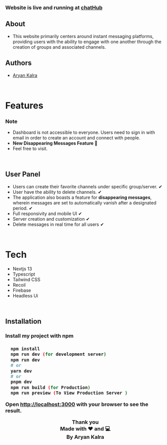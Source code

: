 <h3>Website is live and running at  <a href="https://chathub-git-main-a-ryan-kalra.vercel.app/">chatHub</a>
</h3>

<h2>About</h2>
<ul>
<li>This website primarily centers around instant messaging platforms, providing users with the ability to engage with one another through the creation of groups and associated channels. </li>
</ul>

<h2>Authors</h2>
<ul>
<li><a href="https://github.com/A-ryan-Kalra">Aryan Kalra</a></li>
</ul>
</br>

<h1>Features</h1>

<h3>Note</h3>
<ul>
<li>Dashboard is not accessible to everyone. Users need to sign in with email in order to create an account and connect with people. </li>
<li><strong>New Disappearing Messages Feature 🤯</strong></li>
<li>Feel free to visit.</li>
</ul>
</br>

 <h2>User Panel</h2>
  <ul>
  <li>Users can create their favorite channels under specific group/server. ✔</li>
  <li>User have the ability to delete channels. ✔</li>
  <li>The application also boasts a feature for <strong>disappearing messages</strong>, wherein messages are set to automatically vanish after a designated period.  ✔</li>
  <li>Full responsivity and mobile UI ✔</li>
  <li>Server creation and customization ✔</li>
  <li>Delete messages in real time for all users ✔</li>
  </ul>
</br>

<h1>Tech</h1>
<ul>
<li>Nextjs 13</li>
<li>Typescript</li>
<li>Tailwind CSS</li>
<li>Recoil</li>
<li>Firebase</li>
<li>Headless Ui</li>
</ul>

</br>

<h2>Installation</h2>
<h3>Install my project with npm<h3>

```bash
  npm install
  npm run dev (for development server)
  npm run dev
  # or
  yarn dev
  # or
  pnpm dev
  npm run build (for Production)
  npm run preview (To View Production Server )

```

Open <a href='http://localhost:3000'>http://localhost:3000</a> with your browser to see the result.

<div align="center">

Thank you\
Made with ❤️ and 💻\
By Aryan Kalra

</div>
